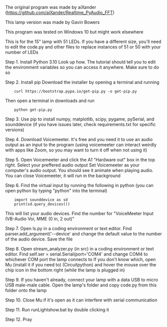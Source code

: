 
The original program was made by aiXander (https://github.com/aiXander/Realtime_PyAudio_FFT)

This lamp version was made by Gavin Bowers

This program was tested on Windows 10 but might work elsewhere

This is for the 15" lamp with 51 LEDs. If you have a different size, you'll need to edit the code.py and other files to replace instances of 51 or 50 with your number of LEDs

Step 1. 
	Install Python 3.10
	Look up how. The tutorial should tell you to edit the environment variables so you can access it anywhere. Make sure to do so

Step 2. 
	Install pip
	Download the installer by opening a terminal and running
		
		curl https://bootstrap.pypa.io/get-pip.py -o get-pip.py

Then open a terminal in downloads and run
	
		python get-pip.py

Step 3. 
	Use pip to install numpy, matplotlib, scipy, pygame, pySerial, and sounddevice 
	(if you have issues later, check requirements.txt for specific versions)

Step 4.
	Download Voicemeeter. It's free and you need it to use an audio output as an input to the program 
	(using voicemeeter can interact weirdly with apps like Zoom, so you may want to turn it off when not using it)

Step 5. 
	Open Voicemeeter and click the A1 "Hardware out" box in the top right. Select your preffered audio output 
	Set Voicemeeter as your computer's audio output. You should see it animate when playing audio. You can close Voicemeeter, it will run in the background

Step 6.
	Find the virtual input by running the following in python (you can open python by typing "python" into the terminal)
		
		import sounddevice as sd
		print(sd.query_devices())

This will list your audio devices. Find the number for "VoiceMeeter Input (VB-Audio Voi, MME (0 in, 2 out)"

Step 7. 
	Open ls.py in a coding environment or text editor. Find 
		parser.add_argument('--device'
	and change the default value to the number of the audio device. Save the file

Step 8. 
	Open stream_analyzer.py (in src) in a coding environment or text editor. Find 
		self.ser = serial.Serial(port='COM4'
	and change COM4 to whichever COM port the lamp connects to
	If you don't know which, open Mu (install it if you need to) (Circuitpython) and hover the mouse over the chip icon in the bottom right (while the lamp is plugged in)

Step 9. 
	If you haven't already, connect your lamp with a data USB to micro USB male-male cable. Open the lamp's folder and copy code.py from this folder onto the lamp

Step 10.
	Close Mu if it's open as it can interfere with serial communication

Step 11. 
	Run runLightshow.bat by double clicking it

Step 12. 
	Pray
